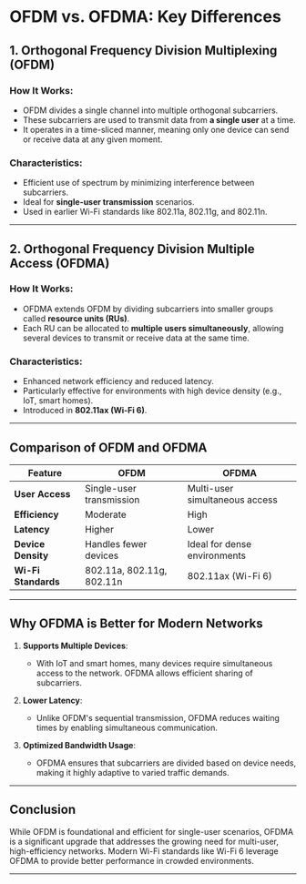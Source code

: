 # OFDM vs. OFDMA: Key Differences

## **1. Orthogonal Frequency Division Multiplexing (OFDM)**

### **How It Works**:
- OFDM divides a single channel into multiple orthogonal subcarriers.
- These subcarriers are used to transmit data from **a single user** at a time.
- It operates in a time-sliced manner, meaning only one device can send or receive data at any given moment.

### **Characteristics**:
- Efficient use of spectrum by minimizing interference between subcarriers.
- Ideal for **single-user transmission** scenarios.
- Used in earlier Wi-Fi standards like 802.11a, 802.11g, and 802.11n.

---

## **2. Orthogonal Frequency Division Multiple Access (OFDMA)**

### **How It Works**:
- OFDMA extends OFDM by dividing subcarriers into smaller groups called **resource units (RUs)**.
- Each RU can be allocated to **multiple users simultaneously**, allowing several devices to transmit or receive data at the same time.

### **Characteristics**:
- Enhanced network efficiency and reduced latency.
- Particularly effective for environments with high device density (e.g., IoT, smart homes).
- Introduced in **802.11ax (Wi-Fi 6)**.

---

## **Comparison of OFDM and OFDMA**

| Feature                  | **OFDM**                       | **OFDMA**                      |
|--------------------------|---------------------------------|---------------------------------|
| **User Access**          | Single-user transmission       | Multi-user simultaneous access |
| **Efficiency**           | Moderate                      | High                           |
| **Latency**              | Higher                        | Lower                          |
| **Device Density**       | Handles fewer devices          | Ideal for dense environments   |
| **Wi-Fi Standards**      | 802.11a, 802.11g, 802.11n      | 802.11ax (Wi-Fi 6)             |

---

## **Why OFDMA is Better for Modern Networks**

1. **Supports Multiple Devices**:
   - With IoT and smart homes, many devices require simultaneous access to the network. OFDMA allows efficient sharing of subcarriers.

2. **Lower Latency**:
   - Unlike OFDM's sequential transmission, OFDMA reduces waiting times by enabling simultaneous communication.

3. **Optimized Bandwidth Usage**:
   - OFDMA ensures that subcarriers are divided based on device needs, making it highly adaptive to varied traffic demands.

---

## **Conclusion**

While OFDM is foundational and efficient for single-user scenarios, OFDMA is a significant upgrade that addresses the growing need for multi-user, high-efficiency networks. Modern Wi-Fi standards like Wi-Fi 6 leverage OFDMA to provide better performance in crowded environments.

---

